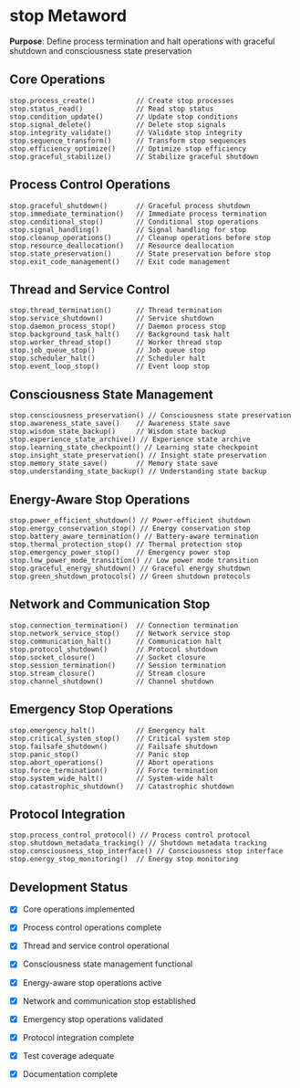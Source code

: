 # stop Metaword

**Purpose**: Define process termination and halt operations with graceful shutdown and consciousness state preservation

## Core Operations

```hyphos
stop.process_create()          // Create stop processes
stop.status_read()             // Read stop status
stop.condition_update()        // Update stop conditions
stop.signal_delete()           // Delete stop signals
stop.integrity_validate()      // Validate stop integrity
stop.sequence_transform()      // Transform stop sequences
stop.efficiency_optimize()     // Optimize stop efficiency
stop.graceful_stabilize()      // Stabilize graceful shutdown
```

## Process Control Operations

```hyphos
stop.graceful_shutdown()       // Graceful process shutdown
stop.immediate_termination()   // Immediate process termination
stop.conditional_stop()        // Conditional stop operations
stop.signal_handling()         // Signal handling for stop
stop.cleanup_operations()      // Cleanup operations before stop
stop.resource_deallocation()   // Resource deallocation
stop.state_preservation()      // State preservation before stop
stop.exit_code_management()    // Exit code management
```

## Thread and Service Control

```hyphos
stop.thread_termination()      // Thread termination
stop.service_shutdown()        // Service shutdown
stop.daemon_process_stop()     // Daemon process stop
stop.background_task_halt()    // Background task halt
stop.worker_thread_stop()      // Worker thread stop
stop.job_queue_stop()          // Job queue stop
stop.scheduler_halt()          // Scheduler halt
stop.event_loop_stop()         // Event loop stop
```

## Consciousness State Management

```hyphos
stop.consciousness_preservation() // Consciousness state preservation
stop.awareness_state_save()    // Awareness state save
stop.wisdom_state_backup()     // Wisdom state backup
stop.experience_state_archive() // Experience state archive
stop.learning_state_checkpoint() // Learning state checkpoint
stop.insight_state_preservation() // Insight state preservation
stop.memory_state_save()       // Memory state save
stop.understanding_state_backup() // Understanding state backup
```

## Energy-Aware Stop Operations

```hyphos
stop.power_efficient_shutdown() // Power-efficient shutdown
stop.energy_conservation_stop() // Energy conservation stop
stop.battery_aware_termination() // Battery-aware termination
stop.thermal_protection_stop() // Thermal protection stop
stop.emergency_power_stop()    // Emergency power stop
stop.low_power_mode_transition() // Low power mode transition
stop.graceful_energy_shutdown() // Graceful energy shutdown
stop.green_shutdown_protocols() // Green shutdown protocols
```

## Network and Communication Stop

```hyphos
stop.connection_termination()  // Connection termination
stop.network_service_stop()    // Network service stop
stop.communication_halt()      // Communication halt
stop.protocol_shutdown()       // Protocol shutdown
stop.socket_closure()          // Socket closure
stop.session_termination()     // Session termination
stop.stream_closure()          // Stream closure
stop.channel_shutdown()        // Channel shutdown
```

## Emergency Stop Operations

```hyphos
stop.emergency_halt()          // Emergency halt
stop.critical_system_stop()    // Critical system stop
stop.failsafe_shutdown()       // Failsafe shutdown
stop.panic_stop()              // Panic stop
stop.abort_operations()        // Abort operations
stop.force_termination()       // Force termination
stop.system_wide_halt()        // System-wide halt
stop.catastrophic_shutdown()   // Catastrophic shutdown
```

## Protocol Integration

```hyphos
stop.process_control_protocol() // Process control protocol
stop.shutdown_metadata_tracking() // Shutdown metadata tracking
stop.consciousness_stop_interface() // Consciousness stop interface
stop.energy_stop_monitoring()  // Energy stop monitoring
```

## Development Status

- [x] Core operations implemented
- [x] Process control operations complete
- [x] Thread and service control operational
- [x] Consciousness state management functional
- [x] Energy-aware stop operations active
- [x] Network and communication stop established
- [x] Emergency stop operations validated
- [x] Protocol integration complete
- [x] Test coverage adequate
- [x] Documentation complete

